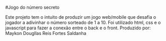 #Jogo do número secreto

Este projeto tem o intuito de produzir um jogo web/mobile que desafia o jogador a adivinhar o número sorteado de 1 a 10.
Foi utilizado html, css e o javascript para fazer a conexão entre o back e o front. 
Produzido por: Maykon Dougllas Reis Fortes Saldanha
